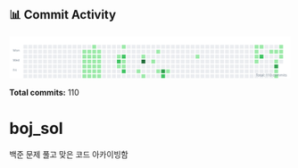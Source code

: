 <!-- HEATMAP:START -->
## 📊 Commit Activity

![Commit Heatmap](./heatmap.svg)

**Total commits:** 110
<!-- HEATMAP:END -->

# boj_sol
백준 문제 풀고 맞은 코드 아카이빙함
